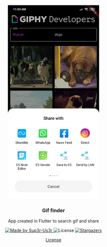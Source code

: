 <h1 align="center">
  <img alt="Fig finder" src="https://raw.githubusercontent.com/Sup3r-Us3r/giffinder/master/giffinder.jpg" width="300px" />
</h1>

<h3 align="center">Gif finder</h3>

<p align="center">App created in Flutter to search gif and share</p>

<p align="center">
  <a href="https://github.com/Sup3r-Us3r">
    <img alt="Made by Sup3r-Us3r" src="https://img.shields.io/badge/made%20by-Sup3r%20Us3r-%2304D361">
  </a>

  <img alt="License" src="https://img.shields.io/badge/license-MIT-%2304D361">

  <a href="https://github.com/Sup3r-Us3r/giffinder/stargazers">
    <img alt="Stargazers" src="https://img.shields.io/github/stars/Sup3r-Us3r/giffinder?style=social">
  </a>
</p>

<p align="center">
  <a href="https://github.com/Sup3r-Us3r/giffinder/blob/master/LICENSE" target="_blank">License</a>
</p>
